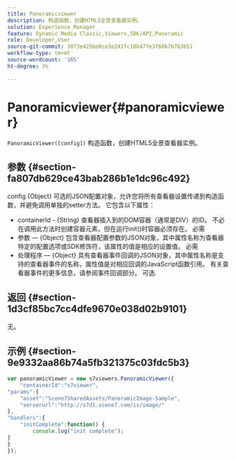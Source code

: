 ```yaml
---
title: Panoramicviewer
description: 构造函数，创建HTML5全景查看器实例。
solution: Experience Manager
feature: Dynamic Media Classic,Viewers,SDK/API,Panoramic
role: Developer,User
source-git-commit: 38f3e425be0ce3e241fc18b477e3f68b7b763b51
workflow-type: tm+mt
source-wordcount: '165'
ht-degree: 3%

---
```


# Panoramicviewer{#panoramicviewer}

`PanoramicViewer([config])`
构造函数，创建HTML5全景查看器实例。

## 参数 {#section-fa807db629ce43bab286b1e1dc96c492}

config
{Object} 可选的JSON配置对象，允许您将所有查看器设置传递到构造函数，并避免调用单独的setter方法。 它包含以下属性：

* containerId - {String} 查看器插入到的DOM容器（通常是DIV）的ID。 不必在调用此方法时创建容器元素，但在运行init()时容器必须存在。 必需
* 参数 —  {Object} 包含查看器配置参数的JSON对象，其中属性名称为查看器特定的配置选项或SDK修饰符，该属性的值是相应的设置值。 必需
* 处理程序 —  {Object} 具有查看器事件回调的JSON对象，其中属性名称是支持的查看器事件的名称，属性值是对相应回调的JavaScript函数引用。 有关查看器事件的更多信息，请参阅事件回调部分。 可选.


## 返回 {#section-1d3cf85bc7cc4dfe9670e038d02b9101}

无。

## 示例 {#section-9e9332aa86b74a5fb321375c03fdc5b3}

```javascript {.line-numbers}
var panoramicViewer = new s7viewers.PanoramicViewer({
    "containerId":"s7viewer",
"params":{
    "asset":"Scene7SharedAssets/PanoramicImage-Sample",
    "serverurl":"http://s7d1.scene7.com/is/image/"
},
"handlers":{
    "initComplete":function() {
        console.log("init complete");
}
}
});
```
